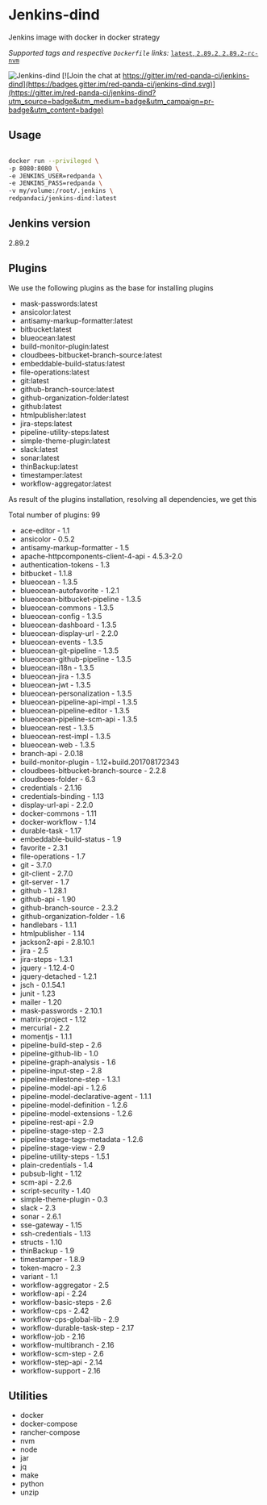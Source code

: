 # Jenkins-dind

Jenkins image with docker in docker strategy

_Supported tags and respective `Dockerfile` links:_
[`latest`, `2.89.2`, `2.89.2-rc-nvm`](Dockerfile)

![Jenkins-dind](https://raw.githubusercontent.com/red-panda-ci/jenkins-dind/master/logo.png) [![Join the chat at https://gitter.im/red-panda-ci/jenkins-dind](https://badges.gitter.im/red-panda-ci/jenkins-dind.svg)](https://gitter.im/red-panda-ci/jenkins-dind?utm_source=badge&utm_medium=badge&utm_campaign=pr-badge&utm_content=badge)

## Usage

```bash

docker run --privileged \
-p 8080:8080 \
-e JENKINS_USER=redpanda \
-e JENKINS_PASS=redpanda \
-v my/volume:/root/.jenkins \
redpandaci/jenkins-dind:latest

```

## Jenkins version

2.89.2

## Plugins

We use the following plugins as the base for installing plugins

* mask-passwords:latest
* ansicolor:latest
* antisamy-markup-formatter:latest
* bitbucket:latest
* blueocean:latest
* build-monitor-plugin:latest
* cloudbees-bitbucket-branch-source:latest
* embeddable-build-status:latest
* file-operations:latest
* git:latest
* github-branch-source:latest
* github-organization-folder:latest
* github:latest
* htmlpublisher:latest
* jira-steps:latest
* pipeline-utility-steps:latest
* simple-theme-plugin:latest
* slack:latest
* sonar:latest
* thinBackup:latest
* timestamper:latest
* workflow-aggregator:latest

As result of the plugins installation, resolving all dependencies, we get this

Total number of plugins: 99

* ace-editor - 1.1
* ansicolor - 0.5.2
* antisamy-markup-formatter - 1.5
* apache-httpcomponents-client-4-api - 4.5.3-2.0
* authentication-tokens - 1.3
* bitbucket - 1.1.8
* blueocean - 1.3.5
* blueocean-autofavorite - 1.2.1
* blueocean-bitbucket-pipeline - 1.3.5
* blueocean-commons - 1.3.5
* blueocean-config - 1.3.5
* blueocean-dashboard - 1.3.5
* blueocean-display-url - 2.2.0
* blueocean-events - 1.3.5
* blueocean-git-pipeline - 1.3.5
* blueocean-github-pipeline - 1.3.5
* blueocean-i18n - 1.3.5
* blueocean-jira - 1.3.5
* blueocean-jwt - 1.3.5
* blueocean-personalization - 1.3.5
* blueocean-pipeline-api-impl - 1.3.5
* blueocean-pipeline-editor - 1.3.5
* blueocean-pipeline-scm-api - 1.3.5
* blueocean-rest - 1.3.5
* blueocean-rest-impl - 1.3.5
* blueocean-web - 1.3.5
* branch-api - 2.0.18
* build-monitor-plugin - 1.12+build.201708172343
* cloudbees-bitbucket-branch-source - 2.2.8
* cloudbees-folder - 6.3
* credentials - 2.1.16
* credentials-binding - 1.13
* display-url-api - 2.2.0
* docker-commons - 1.11
* docker-workflow - 1.14
* durable-task - 1.17
* embeddable-build-status - 1.9
* favorite - 2.3.1
* file-operations - 1.7
* git - 3.7.0
* git-client - 2.7.0
* git-server - 1.7
* github - 1.28.1
* github-api - 1.90
* github-branch-source - 2.3.2
* github-organization-folder - 1.6
* handlebars - 1.1.1
* htmlpublisher - 1.14
* jackson2-api - 2.8.10.1
* jira - 2.5
* jira-steps - 1.3.1
* jquery - 1.12.4-0
* jquery-detached - 1.2.1
* jsch - 0.1.54.1
* junit - 1.23
* mailer - 1.20
* mask-passwords - 2.10.1
* matrix-project - 1.12
* mercurial - 2.2
* momentjs - 1.1.1
* pipeline-build-step - 2.6
* pipeline-github-lib - 1.0
* pipeline-graph-analysis - 1.6
* pipeline-input-step - 2.8
* pipeline-milestone-step - 1.3.1
* pipeline-model-api - 1.2.6
* pipeline-model-declarative-agent - 1.1.1
* pipeline-model-definition - 1.2.6
* pipeline-model-extensions - 1.2.6
* pipeline-rest-api - 2.9
* pipeline-stage-step - 2.3
* pipeline-stage-tags-metadata - 1.2.6
* pipeline-stage-view - 2.9
* pipeline-utility-steps - 1.5.1
* plain-credentials - 1.4
* pubsub-light - 1.12
* scm-api - 2.2.6
* script-security - 1.40
* simple-theme-plugin - 0.3
* slack - 2.3
* sonar - 2.6.1
* sse-gateway - 1.15
* ssh-credentials - 1.13
* structs - 1.10
* thinBackup - 1.9
* timestamper - 1.8.9
* token-macro - 2.3
* variant - 1.1
* workflow-aggregator - 2.5
* workflow-api - 2.24
* workflow-basic-steps - 2.6
* workflow-cps - 2.42
* workflow-cps-global-lib - 2.9
* workflow-durable-task-step - 2.17
* workflow-job - 2.16
* workflow-multibranch - 2.16
* workflow-scm-step - 2.6
* workflow-step-api - 2.14
* workflow-support - 2.16

## Utilities

* docker
* docker-compose
* rancher-compose
* nvm
* node
* jar
* jq
* make
* python
* unzip
